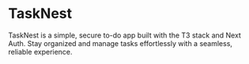 # TaskNest
TaskNest is a simple, secure to-do app built with the T3 stack and Next Auth. Stay organized and manage tasks effortlessly with a seamless, reliable experience.
